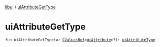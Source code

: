 [libui](index.md) / [uiAttributeGetType](./ui-attribute-get-type.md)

# uiAttributeGetType

`fun uiAttributeGetType(a: `[`CValuesRef`](../kotlinx.cinterop/-c-values-ref/index.md)`<`[`uiAttribute`](ui-attribute.md)`>?): `[`uiAttributeType`](ui-attribute-type.md)